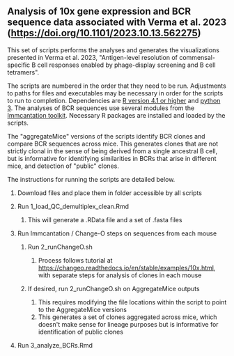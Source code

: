 ## Analysis of 10x gene expression and BCR sequence data associated with Verma et al. 2023 (https://doi.org/10.1101/2023.10.13.562275)



This set of scripts performs the analyses and generates the visualizations presented in Verma et al. 2023, "Antigen-level resolution of commensal-specific B cell responses enabled by phage-display screening and B cell tetramers".

The scripts are numbered in the order that they need to be run. Adjustments to paths for files and executables may be necessary in order for the scripts to run to completion.  Dependencies are [R version 4.1 or higher](https://cran.r-project.org/) and [python 3](https://www.python.org/downloads/).  The analyses of BCR sequences use several modules from the [Immcantation toolkit](https://immcantation.readthedocs.io/en/stable/).  Necessary R packages are installed and loaded by the scripts.

The "aggregateMice" versions of the scripts identify BCR clones and compare BCR sequences across mice. This generates clones that are not strictly clonal in the sense of being derived from a single ancestral B cell, but is informative for identifying similarities in BCRs that arise in different mice, and detection of "public" clones.

The instructions for running the scripts are detailed below.



1. Download files and place them in folder accessible by all scripts
2. Run 1_load_QC_demultiplex_clean.Rmd
   1. This will generate a .RData file and a set of .fasta files

3. Run Immcantation / Change-O steps on sequences from each mouse
   1. Run 2_runChangeO.sh
      1. Process follows tutorial at https://changeo.readthedocs.io/en/stable/examples/10x.html, with separate steps for analysis of clones in each mouse

   2. If desired, run 2_runChangeO.sh on AggregateMice outputs
      1. This requires modifying the file locations within the script to point to the AggregateMice versions
      2. This generates a set of clones aggregated across mice, which doesn't make sense for lineage purposes but is informative for identification of public clones

4. Run 3_analyze_BCRs.Rmd
